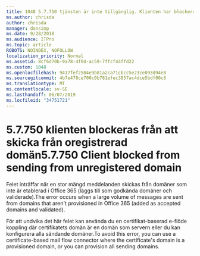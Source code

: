 ```yaml
---
title: 1048 5.7.750 tjänsten är inte tillgänglig. Klienten har blockerats från att skicka från oregistrerad domäner
ms.author: chrisda
author: chrisda
manager: dansimp
ms.date: 9/28/2018
ms.audience: ITPro
ms.topic: article
ROBOTS: NOINDEX, NOFOLLOW
localization_priority: Normal
ms.assetid: 8cf6d70b-9a78-4f04-ac59-7ffcf44ffd22
ms.custom: 1048
ms.openlocfilehash: 9417fef2584e9b81a2ca71cbcc5e23ce093d94e8
ms.sourcegitcommit: 4b7e478ce700c0b781efec3857ac4dce5bdf00c6
ms.translationtype: MT
ms.contentlocale: sv-SE
ms.lasthandoff: 06/07/2019
ms.locfileid: "34751721"
---
```

# <a name="57750-client-blocked-from-sending-from-unregistered-domain"></a><span data-ttu-id="26a21-103">5.7.750 klienten blockeras från att skicka från oregistrerad domän</span><span class="sxs-lookup"><span data-stu-id="26a21-103">5.7.750 Client blocked from sending from unregistered domain</span></span>

<span data-ttu-id="26a21-104">Felet inträffar när en stor mängd meddelanden skickas från domäner som inte är etablerad i Office 365 (läggs till som godkända domäner och validerade).</span><span class="sxs-lookup"><span data-stu-id="26a21-104">The error occurs when a large volume of messages are sent from domains that aren't provisioned in Office 365 (added as accepted domains and validated).</span></span>

<span data-ttu-id="26a21-105">För att undvika det här felet kan använda du en certifikat-baserad e-flöde koppling där certifikatets domän är en domän som servern eller du kan konfigurera alla sändande domäner.</span><span class="sxs-lookup"><span data-stu-id="26a21-105">To avoid this error, you can use a certificate-based mail flow connector where the certificate's domain is a provisioned domain, or you can provision all sending domains.</span></span>
